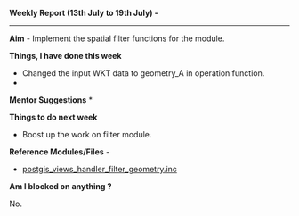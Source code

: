 **Weekly Report (13th July to 19th July) -**

***

**Aim** - Implement the spatial filter functions for the module.

**Things, I have done this week**

* Changed the input WKT data to geometry_A in operation function.
* 

**Mentor Suggestions**
*

**Things to do next week**
* Boost up the work on filter module.

**Reference Modules/Files** - 
* [postgis_views_handler_filter_geometry.inc](https://github.com/panwarnaveen9/View-Module-for-Cartaro-GSOC2014/blob/20964232f29365a6ff28f54c11b09244936f9eec/cartaro/profiles/cartaro/modules/contrib/postgis/views/postgis_views_handler_filter_geometry.inc) 

**Am I blocked on anything ?**

No.